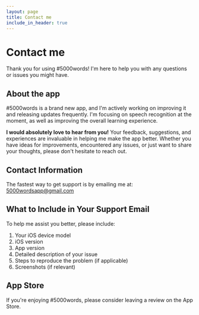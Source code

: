```yaml
---
layout: page
title: Contact me
include_in_header: true
---
```


# Contact me

Thank you for using #5000words! I'm here to help you with any questions or issues you might have.

## About the app

#5000words is a brand new app, and I'm actively working on improving it and releasing updates frequently. I'm focusing on speech recognition at the moment, as well as improving the overall learning experience.

**I would absolutely love to hear from you!** Your feedback, suggestions, and experiences are invaluable in helping me make the app better. Whether you have ideas for improvements, encountered any issues, or just want to share your thoughts, please don't hesitate to reach out.

## Contact Information

The fastest way to get support is by emailing me at:
[5000wordsapp@gmail.com](mailto:5000wordsapp@gmail.com)

## What to Include in Your Support Email

To help me assist you better, please include:

1. Your iOS device model
2. iOS version
3. App version
4. Detailed description of your issue
5. Steps to reproduce the problem (if applicable)
6. Screenshots (if relevant)

## App Store

If you're enjoying #5000words, please consider leaving a review on the App Store.
